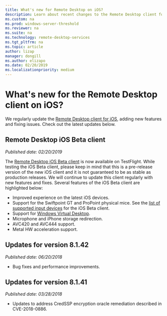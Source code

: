 ```yaml
---
title: What's new for Remote Desktop on iOS?
description: Learn about recent changes to the Remote Desktop client for iOS
ms.custom: na
ms.prod: windows-server-threshold
ms.reviewer: na
ms.suite: na
ms.technology: remote-desktop-services
ms.tgt_pltfrm: na
ms.topic: article
author: lizap
manager: dongill
ms.author: elizapo
ms.date: 02/20/2019
ms.localizationpriority: medium
---
```

# What's new for the Remote Desktop client on iOS?

We regularly update the [Remote Desktop client for iOS](remote-desktop-ios.md), adding new features and fixing issues. Check out the latest updates below.

## Remote Desktop iOS Beta client
*Published date: 02/20/2019*

The [Remote Desktop iOS Beta client](remote-desktop-ios.md#download-the-remote-desktop-ios-beta-client) is now available on TestFlight. While testing the iOS Beta client, please keep in mind that this is a pre-release version of the new iOS client and it is not guaranteed to be as stable as production releases. We will continue to update this client regularly with new features and fixes. Several features of the iOS Beta client are highlighted below:

- Improved experience on the latest iOS devices.
- Support for the Swiftpoint GT and ProPoint physical mice. See the [list of supported input devices](remote-desktop-ios.md#supported-input-devices) for the iOS Beta client.
- Support for [Windows Virtual Desktop](https://aka.ms/wvd).
- Microphone and iPhone storage redirection.
- AVC420 and AVC444 support.
- Metal HW acceleration support.

## Updates for version 8.1.42
*Published date: 06/20/2018*

- Bug fixes and performance improvements.

## Updates for version 8.1.41
*Published date: 03/28/2018*

- Updates to address CredSSP encryption oracle remediation described in CVE-2018-0886.
 
